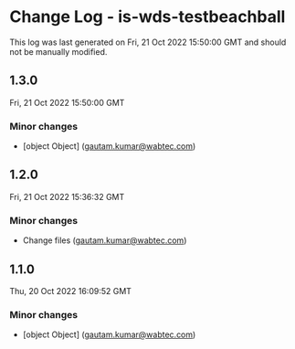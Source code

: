 # Change Log - is-wds-testbeachball

This log was last generated on Fri, 21 Oct 2022 15:50:00 GMT and should not be manually modified.

<!-- Start content -->

## 1.3.0

Fri, 21 Oct 2022 15:50:00 GMT

### Minor changes

- [object Object] (gautam.kumar@wabtec.com)

## 1.2.0

Fri, 21 Oct 2022 15:36:32 GMT

### Minor changes

- Change files (gautam.kumar@wabtec.com)

## 1.1.0

Thu, 20 Oct 2022 16:09:52 GMT

### Minor changes

- [object Object] (gautam.kumar@wabtec.com)
